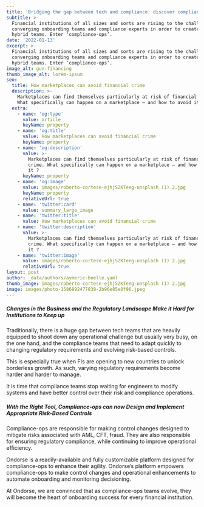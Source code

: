 ```yaml
---
title: 'Bridging the gap between tech and compliance: discover compliance-ops'
subtitle: >-
  Financial institutions of all sizes and sorts are rising to the challenge and
  converging onboarding teams and compliance experts in order to create agile
  hybrid teams. Enter ‘compliance-ops’.
date: '2022-01-13'
excerpt: >-
  Financial institutions of all sizes and sorts are rising to the challenge and
  converging onboarding teams and compliance experts in order to create agile
  hybrid teams. Enter ‘compliance-ops’.
image_alt: gun-financing
thumb_image_alt: lorem-ipsum
seo:
  title: How marketplaces can avoid financial crime
  description: >-
    Marketplaces can find themselves particularly at risk of financial crime.
    What specifically can happen on a marketplace – and how to avoid it ?
  extra:
    - name: 'og:type'
      value: article
      keyName: property
    - name: 'og:title'
      value: How marketplaces can avoid financial crime
      keyName: property
    - name: 'og:description'
      value: >-
        Marketplaces can find themselves particularly at risk of financial
        crime. What specifically can happen on a marketplace – and how to avoid
        it ?
      keyName: property
    - name: 'og:image'
      value: images/roberto-cortese-ejhjSZKTeeg-unsplash (1) 2.jpg
      keyName: property
      relativeUrl: true
    - name: 'twitter:card'
      value: summary_large_image
    - name: 'twitter:title'
      value: How marketplaces can avoid financial crime
    - name: 'twitter:description'
      value: >-
        Marketplaces can find themselves particularly at risk of financial
        crime. What specifically can happen on a marketplace – and how to avoid
        it ?
    - name: 'twitter:image'
      value: images/roberto-cortese-ejhjSZKTeeg-unsplash (1) 2.jpg
      relativeUrl: true
layout: post
author: _data/authors/aymeric-boelle.yaml
thumb_image: images/roberto-cortese-ejhjSZKTeeg-unsplash (1) 2.jpg
image: images/photo-1586892477838-2b96e85e0f96.jpeg
---
```

##### Changes in the Business and the Regulatory Landscape Make it Hard for Institutions to Keep up

Traditionally, there is a huge gap between tech teams that are heavily equipped to shoot down any operational challenge but usually very busy, on the one hand, and the compliance teams that need to adapt quickly to changing regulatory requirements and evolving risk-based controls.

This is especially true when FIs are opening to new countries to unlock borderless growth. As such, varying regulatory requirements become harder and harder to manage.

It is time that compliance teams stop waiting for engineers to modify systems and have better control over their risk and compliance operations.

##### With the Right Tool, Compliance-ops can now Design and Implement Appropriate Risk-Based Controls

Compliance-ops are responsible for making control changes designed to mitigate risks associated with AML, CFT, fraud. They are also responsible for ensuring regulatory compliance, while continuing to improve operational efficiency.

Ondorse is a readily-available and fully customizable platform designed for compliance-ops to enhance their agility. Ondorse’s platform empowers compliance-ops to make control changes and operational enhancements to automate onboarding and monitoring decisioning.

At Ondorse, we are convinced that as compliance-ops teams evolve, they will become the heart of onboarding success for every financial institution. 
